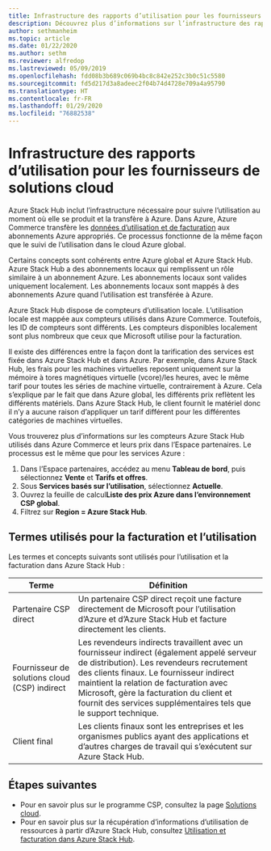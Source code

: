```yaml
---
title: Infrastructure des rapports d’utilisation pour les fournisseurs de solutions cloud dans Azure Stack Hub
description: Découvrez plus d’informations sur l’infrastructure des rapports d’utilisation utilisée pour suivre l’utilisation des locataires gérés par un fournisseur de solutions cloud (CSP).
author: sethmanheim
ms.topic: article
ms.date: 01/22/2020
ms.author: sethm
ms.reviewer: alfredop
ms.lastreviewed: 05/09/2019
ms.openlocfilehash: fdd08b3b689c069b4bc8c842e252c3b0c51c5580
ms.sourcegitcommit: fd5d217d3a8adeec2f04b74d4728e709a4a95790
ms.translationtype: HT
ms.contentlocale: fr-FR
ms.lasthandoff: 01/29/2020
ms.locfileid: "76882538"
---
```

# <a name="usage-reporting-infrastructure-for-cloud-solution-providers"></a>Infrastructure des rapports d’utilisation pour les fournisseurs de solutions cloud

Azure Stack Hub inclut l’infrastructure nécessaire pour suivre l’utilisation au moment où elle se produit et la transfère à Azure. Dans Azure, Azure Commerce transfère les [données d’utilisation et de facturation](azure-stack-billing-and-chargeback.md) aux abonnements Azure appropriés. Ce processus fonctionne de la même façon que le suivi de l’utilisation dans le cloud Azure global.

Certains concepts sont cohérents entre Azure global et Azure Stack Hub. Azure Stack Hub a des abonnements locaux qui remplissent un rôle similaire à un abonnement Azure. Les abonnements locaux sont valides uniquement localement. Les abonnements locaux sont mappés à des abonnements Azure quand l’utilisation est transférée à Azure.

Azure Stack Hub dispose de compteurs d’utilisation locale. L’utilisation locale est mappée aux compteurs utilisés dans Azure Commerce. Toutefois, les ID de compteurs sont différents. Les compteurs disponibles localement sont plus nombreux que ceux que Microsoft utilise pour la facturation.

Il existe des différences entre la façon dont la tarification des services est fixée dans Azure Stack Hub et dans Azure. Par exemple, dans Azure Stack Hub, les frais pour les machines virtuelles reposent uniquement sur la mémoire à tores magnétiques virtuelle (vcore)/les heures, avec le même tarif pour toutes les séries de machine virtuelle, contrairement à Azure. Cela s’explique par le fait que dans Azure global, les différents prix reflètent les différents matériels. Dans Azure Stack Hub, le client fournit le matériel donc il n’y a aucune raison d’appliquer un tarif différent pour les différentes catégories de machines virtuelles.

Vous trouverez plus d’informations sur les compteurs Azure Stack Hub utilisés dans Azure Commerce et leurs prix dans l’Espace partenaires. Le processus est le même que pour les services Azure :

1. Dans l’Espace partenaires, accédez au menu **Tableau de bord**, puis sélectionnez **Vente** et **Tarifs et offres**.
2. Sous **Services basés sur l’utilisation**, sélectionnez **Actuelle**.
3. Ouvrez la feuille de calcul**Liste des prix Azure dans l’environnement CSP global**.
4. Filtrez sur **Region = Azure Stack Hub**.

## <a name="terms-used-for-billing-and-usage"></a>Termes utilisés pour la facturation et l’utilisation

Les termes et concepts suivants sont utilisés pour l’utilisation et la facturation dans Azure Stack Hub :

| Terme | Définition |
| --- | --- |
| Partenaire CSP direct | Un partenaire CSP direct reçoit une facture directement de Microsoft pour l’utilisation d’Azure et d’Azure Stack Hub et facture directement les clients. |
| Fournisseur de solutions cloud (CSP) indirect | Les revendeurs indirects travaillent avec un fournisseur indirect (également appelé serveur de distribution). Les revendeurs recrutement des clients finaux. Le fournisseur indirect maintient la relation de facturation avec Microsoft, gère la facturation du client et fournit des services supplémentaires tels que le support technique. |
| Client final | Les clients finaux sont les entreprises et les organismes publics ayant des applications et d’autres charges de travail qui s’exécutent sur Azure Stack Hub. |

## <a name="next-steps"></a>Étapes suivantes

- Pour en savoir plus sur le programme CSP, consultez la page [Solutions cloud](https://partner.microsoft.com/solutions/microsoft-cloud-solutions).
- Pour en savoir plus sur la récupération d’informations d’utilisation de ressources à partir d’Azure Stack Hub, consultez [Utilisation et facturation dans Azure Stack Hub](azure-stack-billing-and-chargeback.md).
